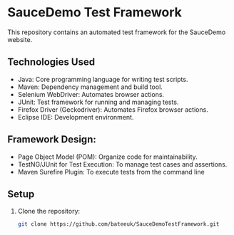 # SauceDemo Test Framework

This repository contains an automated test framework for the SauceDemo website.

## Technologies Used
- Java: Core programming language for writing test scripts.
- Maven: Dependency management and build tool.
- Selenium WebDriver: Automates browser actions.
- JUnit: Test framework for running and managing tests.
- Firefox Driver (Geckodriver): Automates Firefox browser actions.
- Eclipse IDE: Development environment.

## Framework Design:

- Page Object Model (POM): Organize code for maintainability.
- TestNG/JUnit for Test Execution: To manage test cases and assertions.
- Maven Surefire Plugin: To execute tests from the command line

## Setup
1. Clone the repository:
   ```bash
   git clone https://github.com/bateeuk/SauceDemoTestFramework.git
